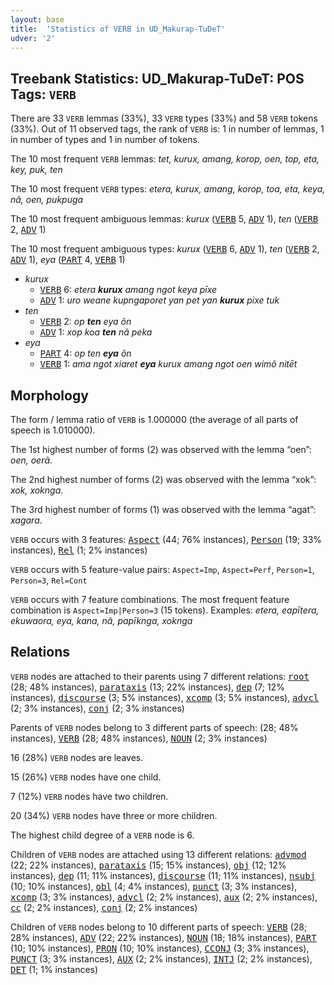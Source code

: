 ```yaml
---
layout: base
title:  'Statistics of VERB in UD_Makurap-TuDeT'
udver: '2'
---
```


## Treebank Statistics: UD_Makurap-TuDeT: POS Tags: `VERB`

There are 33 `VERB` lemmas (33%), 33 `VERB` types (33%) and 58 `VERB` tokens (33%).
Out of 11 observed tags, the rank of `VERB` is: 1 in number of lemmas, 1 in number of types and 1 in number of tokens.

The 10 most frequent `VERB` lemmas: <em>tet, kurux, amang, korop, oen, top, eta, key, puk, ten</em>

The 10 most frequent `VERB` types:  <em>etera, kurux, amang, korop, toa, eta, keya, nã, oen, pukpuga</em>

The 10 most frequent ambiguous lemmas: <em>kurux</em> (<tt><a href="mpu_tudet-pos-VERB.html">VERB</a></tt> 5, <tt><a href="mpu_tudet-pos-ADV.html">ADV</a></tt> 1), <em>ten</em> (<tt><a href="mpu_tudet-pos-VERB.html">VERB</a></tt> 2, <tt><a href="mpu_tudet-pos-ADV.html">ADV</a></tt> 1)

The 10 most frequent ambiguous types:  <em>kurux</em> (<tt><a href="mpu_tudet-pos-VERB.html">VERB</a></tt> 6, <tt><a href="mpu_tudet-pos-ADV.html">ADV</a></tt> 1), <em>ten</em> (<tt><a href="mpu_tudet-pos-VERB.html">VERB</a></tt> 2, <tt><a href="mpu_tudet-pos-ADV.html">ADV</a></tt> 1), <em>eya</em> (<tt><a href="mpu_tudet-pos-PART.html">PART</a></tt> 4, <tt><a href="mpu_tudet-pos-VERB.html">VERB</a></tt> 1)


* <em>kurux</em>
  * <tt><a href="mpu_tudet-pos-VERB.html">VERB</a></tt> 6: <em>etera <b>kurux</b> amang ngot keya pīxe</em>
  * <tt><a href="mpu_tudet-pos-ADV.html">ADV</a></tt> 1: <em>uro weane kupngaporet yan pet yan <b>kurux</b> pixe tuk</em>
* <em>ten</em>
  * <tt><a href="mpu_tudet-pos-VERB.html">VERB</a></tt> 2: <em>op <b>ten</b> eya õn</em>
  * <tt><a href="mpu_tudet-pos-ADV.html">ADV</a></tt> 1: <em>xop koa <b>ten</b> nã peka</em>
* <em>eya</em>
  * <tt><a href="mpu_tudet-pos-PART.html">PART</a></tt> 4: <em>op ten <b>eya</b> õn</em>
  * <tt><a href="mpu_tudet-pos-VERB.html">VERB</a></tt> 1: <em>ama ngot xiaret <b>eya</b> kurux amang ngot oen wimõ nitēt</em>

## Morphology

The form / lemma ratio of `VERB` is 1.000000 (the average of all parts of speech is 1.010000).

The 1st highest number of forms (2) was observed with the lemma “oen”: <em>oen, oerã</em>.

The 2nd highest number of forms (2) was observed with the lemma “xok”: <em>xok, xoknga</em>.

The 3rd highest number of forms (1) was observed with the lemma “agat”: <em>xagara</em>.

`VERB` occurs with 3 features: <tt><a href="mpu_tudet-feat-Aspect.html">Aspect</a></tt> (44; 76% instances), <tt><a href="mpu_tudet-feat-Person.html">Person</a></tt> (19; 33% instances), <tt><a href="mpu_tudet-feat-Rel.html">Rel</a></tt> (1; 2% instances)

`VERB` occurs with 5 feature-value pairs: `Aspect=Imp`, `Aspect=Perf`, `Person=1`, `Person=3`, `Rel=Cont`

`VERB` occurs with 7 feature combinations.
The most frequent feature combination is `Aspect=Imp|Person=3` (15 tokens).
Examples: <em>etera, eapītera, ekuwaora, eya, kana, nã, papīknga, xoknga</em>


## Relations

`VERB` nodes are attached to their parents using 7 different relations: <tt><a href="mpu_tudet-dep-root.html">root</a></tt> (28; 48% instances), <tt><a href="mpu_tudet-dep-parataxis.html">parataxis</a></tt> (13; 22% instances), <tt><a href="mpu_tudet-dep-dep.html">dep</a></tt> (7; 12% instances), <tt><a href="mpu_tudet-dep-discourse.html">discourse</a></tt> (3; 5% instances), <tt><a href="mpu_tudet-dep-xcomp.html">xcomp</a></tt> (3; 5% instances), <tt><a href="mpu_tudet-dep-advcl.html">advcl</a></tt> (2; 3% instances), <tt><a href="mpu_tudet-dep-conj.html">conj</a></tt> (2; 3% instances)

Parents of `VERB` nodes belong to 3 different parts of speech:  (28; 48% instances), <tt><a href="mpu_tudet-pos-VERB.html">VERB</a></tt> (28; 48% instances), <tt><a href="mpu_tudet-pos-NOUN.html">NOUN</a></tt> (2; 3% instances)

16 (28%) `VERB` nodes are leaves.

15 (26%) `VERB` nodes have one child.

7 (12%) `VERB` nodes have two children.

20 (34%) `VERB` nodes have three or more children.

The highest child degree of a `VERB` node is 6.

Children of `VERB` nodes are attached using 13 different relations: <tt><a href="mpu_tudet-dep-advmod.html">advmod</a></tt> (22; 22% instances), <tt><a href="mpu_tudet-dep-parataxis.html">parataxis</a></tt> (15; 15% instances), <tt><a href="mpu_tudet-dep-obj.html">obj</a></tt> (12; 12% instances), <tt><a href="mpu_tudet-dep-dep.html">dep</a></tt> (11; 11% instances), <tt><a href="mpu_tudet-dep-discourse.html">discourse</a></tt> (11; 11% instances), <tt><a href="mpu_tudet-dep-nsubj.html">nsubj</a></tt> (10; 10% instances), <tt><a href="mpu_tudet-dep-obl.html">obl</a></tt> (4; 4% instances), <tt><a href="mpu_tudet-dep-punct.html">punct</a></tt> (3; 3% instances), <tt><a href="mpu_tudet-dep-xcomp.html">xcomp</a></tt> (3; 3% instances), <tt><a href="mpu_tudet-dep-advcl.html">advcl</a></tt> (2; 2% instances), <tt><a href="mpu_tudet-dep-aux.html">aux</a></tt> (2; 2% instances), <tt><a href="mpu_tudet-dep-cc.html">cc</a></tt> (2; 2% instances), <tt><a href="mpu_tudet-dep-conj.html">conj</a></tt> (2; 2% instances)

Children of `VERB` nodes belong to 10 different parts of speech: <tt><a href="mpu_tudet-pos-VERB.html">VERB</a></tt> (28; 28% instances), <tt><a href="mpu_tudet-pos-ADV.html">ADV</a></tt> (22; 22% instances), <tt><a href="mpu_tudet-pos-NOUN.html">NOUN</a></tt> (18; 18% instances), <tt><a href="mpu_tudet-pos-PART.html">PART</a></tt> (10; 10% instances), <tt><a href="mpu_tudet-pos-PRON.html">PRON</a></tt> (10; 10% instances), <tt><a href="mpu_tudet-pos-CCONJ.html">CCONJ</a></tt> (3; 3% instances), <tt><a href="mpu_tudet-pos-PUNCT.html">PUNCT</a></tt> (3; 3% instances), <tt><a href="mpu_tudet-pos-AUX.html">AUX</a></tt> (2; 2% instances), <tt><a href="mpu_tudet-pos-INTJ.html">INTJ</a></tt> (2; 2% instances), <tt><a href="mpu_tudet-pos-DET.html">DET</a></tt> (1; 1% instances)

